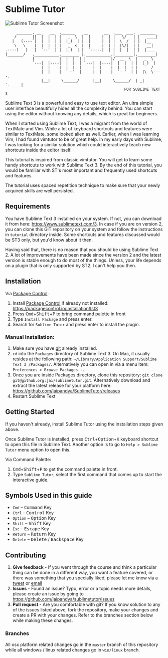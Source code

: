 Sublime Tutor
==============

![Sublime Tutor Screenshot](https://raw.githubusercontent.com/jaipandya/SublimeTutor/gh-pages/images/screenshots/sublimetutor1.jpg)

         _______. __    __  .______    __       __  .___  ___.  _______    
        /       ||  |  |  | |   _  \  |  |     |  | |   \/   | |   ____|   
       |   (----`|  |  |  | |  |_)  | |  |     |  | |  \  /  | |  |__      
        \   \    |  |  |  | |   _  <  |  |     |  | |  |\/|  | |   __|     
    .----)   |   |  `--'  | |  |_)  | |  `----.|  | |  |  |  | |  |____    
    |_______/   .___________.________ |.___________.|________|.________|   
                |           |  |  |  | |           |/  __  \  |   _  \     
                `---|  |----|  |  |  | `---|  |----|  |  |  | |  |_)  |    
                    |  |    |  |  |  |     |  |    |  |  |  | |      /     
                    |  |    |  `--'  |     |  |    |  `--'  | |  |\  \----.
                    |__|     \______/      |__|     \______/  | _| `._____|
                                                         FOR SUBLIME TEXT 3         

Sublime Text 3 is a powerful and easy to use text editor. An ultra simple user
interface beautifully hides all the complexity behind. You can start using the
editor without knowing any details, which is great for beginners.

When I started using Sublime Text, I was a migrant from the world of TextMate
and Vim. While a lot of keyboard shortcuts and features were similar to
TextMate, some looked alien as well. Earlier, when I was learning Vim, I had
found vimtutor to be of great help. In my early days with Sublime, I was
looking for a similar solution which could interactively teach new shortcuts 
inside the editor itself.

This tutorial is inspired from classic vimtutor. You will get to learn
some handy shortcuts to work with Sublime Text 3. By the end of this tutorial,
you would be familiar with ST's most important and frequently used shortcuts 
and features.

The tutorial uses spaced repetition technique to make sure that your newly 
acquired skills are well persisted.

Requirements
-------------

You have Sublime Text 3 installed on your system. If not, you can download it
from here: https://www.sublimetext.com/3. In case if you are on version 2, you
can clone this GIT repository on your system and follow the instructions in
`tutorial` directory inside. Some shortcuts and features discussed would be
ST3 only, but you'd know about it then.

Having said that, there is no reason that you should be using Sublime Text 2. A
lot of improvements have been made since the version 2 and the latest version
is stable enough to do most of the things. Unless, your life depends on a plugin
that is only supported by ST2. I can't help you then.

Installation
-------------

Via [Package Control](https://Sublime.wbond.net/):

1. Install [Package Control](https://Sublime.wbond.net/) if already not installed:
   https://packagecontrol.io/installation#st3
2. Press <kbd>Cmd</kbd>+<kbd>Shift</kbd>+<kbd>P</kbd> to bring command palette
   in front
3. Type `Install Package` and press enter.
4. Search for `Sublime Tutor` and press enter to install the plugin.


### Manual Installation:

1. Make sure you have [git][1] already installed.
2. `cd` into the `Packages` directory of Sublime Text 3. On Mac, it usually 
   resides at the following path: `~/Library/Application Support/Sublime Text 3
   /Packages/`. Alternatively you can open in via a menu item:
   `Preferences > Browse Packages...`
3. Once you are inside Packages directory, clone this repository:
   `git clone git@github.org:jai/sublimetutor.git`. Alternatively download and
   extract the latest release for your platform here:
   https://github.com/jaipandya/SublimeTutor/releases
4. Restart Sublime Text


Getting Started
----------------

If you haven't already, install Sublime Tutor using the installation steps
given above.

Once Sublime Tutor is installed, press <kbd>Ctrl</kbd>+<kbd>Option</kbd>+<kbd>K</kbd>
keyboard shortcut to open this file in Sublime Text. Another option is to go to 
`Help > Sublime Tutor` menu option to open this.

Via Command Palette:

1. <kbd>Cmd</kbd>+<kbd>Shift</kbd>+<kbd>P</kbd> to get the command palette in
   front.
2. Type `Sublime Tutor`, select the first command that comes up to start the
   interactive guide.


Symbols Used in this guide
---------------------------

* `Cmd` – <kbd>Command</kbd> Key
* `Ctrl` - <kbd>Control</kbd> Key
* `Option` – <kbd>Option</kbd> Key
* `Shift` – <kbd>Shift</kbd> Key
* `Esc` – <kbd>Escape</kbd> Key
* `Return` – <kbd>Return</kbd> Key
* `Delete` – <kbd>Delete</kbd> / <kbd>Backspace</kbd> Key

[1]: https://git-scm.com/ "Git is a version control system"


Contributing
-------------

1. **Give feedback** -
   If you went through the course and think a particular thing can be done in
   a different way, you want a feature covered, or there was something that you
   specially liked, please let me know via a
   [tweet](https://twitter.com/jaipandya/) or
   [email](mailto:hello@jai.im?Subject=Feedback%20On%20Sublime%20Tutor)
2. **Issues** -
   Found an issue? Typo, error or a topic needs more details, please create an
   issue by going to https://github.com/jaipandya/sublimetutor/issues
2. **Pull request** -
   Are you comfortable with git? If you know solution to any of the issues
   listed above, fork the repository, make your changes and create a PR with
   your changes. Refer to the branches section below while making these changes.

### Branches

All osx platform related changes go in the `master` branch of this repository
while all windows / linux related changes go in `win/linux` branch.
